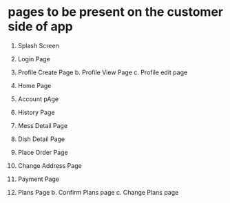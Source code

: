 # pages to be present on the customer side of app

1. Splash Screen

2. Login Page

3. Profile Create Page
        b. Profile View Page
        c. Profile edit page

4. Home Page

5. Account pAge

6. History Page

7. Mess Detail Page

8. Dish Detail Page

9. Place Order Page

10. Change Address Page

11. Payment Page

12. Plans Page
    b. Confirm Plans page
    c. Change Plans page
